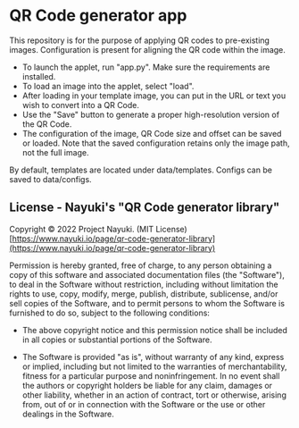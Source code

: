 QR Code generator app
=========================
This repository is for the purpose of applying QR codes to pre-existing images. Configuration is present for aligning the QR code within the image.

* To launch the applet, run "app.py". Make sure the requirements are installed.
* To load an image into the applet, select "load".
* After loading in your template image, you can put in the URL or text you wish to convert into a QR Code.
* Use the "Save" button to generate a proper high-resolution version of the QR Code.
* The configuration of the image, QR Code size and offset can be saved or loaded. Note that the saved configuration retains only the image path, not the full image.

By default, templates are located under data/templates. Configs can be saved to data/configs.



License - Nayuki's "QR Code generator library"
-------

Copyright © 2022 Project Nayuki. (MIT License)  
[https://www.nayuki.io/page/qr-code-generator-library](https://www.nayuki.io/page/qr-code-generator-library)

Permission is hereby granted, free of charge, to any person obtaining a copy of
this software and associated documentation files (the "Software"), to deal in
the Software without restriction, including without limitation the rights to
use, copy, modify, merge, publish, distribute, sublicense, and/or sell copies of
the Software, and to permit persons to whom the Software is furnished to do so,
subject to the following conditions:

* The above copyright notice and this permission notice shall be included in
  all copies or substantial portions of the Software.

* The Software is provided "as is", without warranty of any kind, express or
  implied, including but not limited to the warranties of merchantability,
  fitness for a particular purpose and noninfringement. In no event shall the
  authors or copyright holders be liable for any claim, damages or other
  liability, whether in an action of contract, tort or otherwise, arising from,
  out of or in connection with the Software or the use or other dealings in the
  Software.
